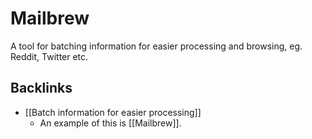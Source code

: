 # Mailbrew
A tool for batching information for easier processing and browsing, eg. Reddit, Twitter etc.

## Backlinks
* [[Batch information for easier processing]]
	* An example of this is [[Mailbrew]].

<!-- {BearID:37279FD8-846D-418D-9E61-20196A3F2797-5468-000014AC189D1D13} -->
